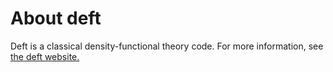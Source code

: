About deft
==========

Deft is a classical density-functional theory code.  For more information, see
[the deft website.](http://bingley.physics.oregonstate.edu/deft)

